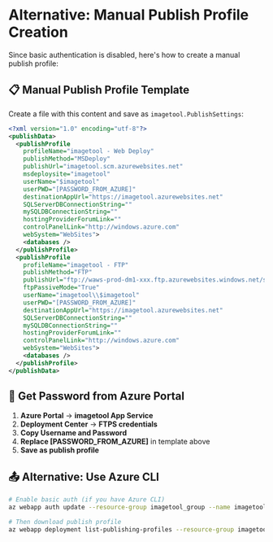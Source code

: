 # Alternative: Manual Publish Profile Creation

Since basic authentication is disabled, here's how to create a manual publish profile:

## 📋 Manual Publish Profile Template

Create a file with this content and save as `imagetool.PublishSettings`:

```xml
<?xml version="1.0" encoding="utf-8"?>
<publishData>
  <publishProfile 
    profileName="imagetool - Web Deploy" 
    publishMethod="MSDeploy" 
    publishUrl="imagetool.scm.azurewebsites.net" 
    msdeploysite="imagetool" 
    userName="$imagetool" 
    userPWD="[PASSWORD_FROM_AZURE]" 
    destinationAppUrl="https://imagetool.azurewebsites.net" 
    SQLServerDBConnectionString="" 
    mySQLDBConnectionString="" 
    hostingProviderForumLink="" 
    controlPanelLink="http://windows.azure.com" 
    webSystem="WebSites">
    <databases />
  </publishProfile>
  <publishProfile 
    profileName="imagetool - FTP" 
    publishMethod="FTP" 
    publishUrl="ftp://waws-prod-dm1-xxx.ftp.azurewebsites.windows.net/site/wwwroot" 
    ftpPassiveMode="True" 
    userName="imagetool\\$imagetool" 
    userPWD="[PASSWORD_FROM_AZURE]" 
    destinationAppUrl="https://imagetool.azurewebsites.net" 
    SQLServerDBConnectionString="" 
    mySQLDBConnectionString="" 
    hostingProviderForumLink="" 
    controlPanelLink="http://windows.azure.com" 
    webSystem="WebSites">
    <databases />
  </publishProfile>
</publishData>
```

## 🔑 Get Password from Azure Portal

1. **Azure Portal** → **imagetool App Service**
2. **Deployment Center** → **FTPS credentials**
3. **Copy Username and Password**
4. **Replace [PASSWORD_FROM_AZURE]** in template above
5. **Save as publish profile**

## 📤 Alternative: Use Azure CLI

```bash
# Enable basic auth (if you have Azure CLI)
az webapp auth update --resource-group imagetool_group --name imagetool --enable-basic-auth true

# Then download publish profile
az webapp deployment list-publishing-profiles --resource-group imagetool_group --name imagetool --xml
```
